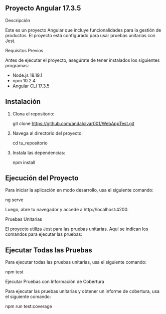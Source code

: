 ## Proyecto Angular 17.3.5

Descripción

Este es un proyecto Angular que incluye funcionalidades para la gestión de productos. El proyecto está configurado para usar pruebas unitarias con Jest.

Requisitos Previos

Antes de ejecutar el proyecto, asegúrate de tener instalados los siguientes programas:

- Node.js 18.19.1
- npm 10.2.4
- Angular CLI 17.3.5

## Instalación

1. Clona el repositorio:

   git clone https://github.com/andalcivar001/WebAppTest.git

2. Navega al directorio del proyecto:

   cd tu_repositorio

3. Instala las dependencias:

   npm install

## Ejecución del Proyecto

Para iniciar la aplicación en modo desarrollo, usa el siguiente comando:

ng serve

Luego, abre tu navegador y accede a http://localhost:4200.

Pruebas Unitarias

El proyecto utiliza Jest para las pruebas unitarias. Aquí se indican los comandos para ejecutar las pruebas:

## Ejecutar Todas las Pruebas

Para ejecutar todas las pruebas unitarias, usa el siguiente comando:

npm test

Ejecutar Pruebas con Información de Cobertura

Para ejecutar las pruebas unitarias y obtener un informe de cobertura, usa el siguiente comando:

npm run test:coverage
